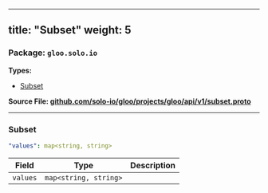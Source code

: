 
---
title: "Subset"
weight: 5
---

<!-- Code generated by solo-kit. DO NOT EDIT. -->


### Package: `gloo.solo.io` 
**Types:**


- [Subset](#subset)
  



**Source File: [github.com/solo-io/gloo/projects/gloo/api/v1/subset.proto](https://github.com/solo-io/gloo/blob/main/projects/gloo/api/v1/subset.proto)**





---
### Subset



```yaml
"values": map<string, string>

```

| Field | Type | Description |
| ----- | ---- | ----------- | 
| `values` | `map<string, string>` |  |





<!-- Start of HubSpot Embed Code -->
<script type="text/javascript" id="hs-script-loader" async defer src="//js.hs-scripts.com/5130874.js"></script>
<!-- End of HubSpot Embed Code -->
